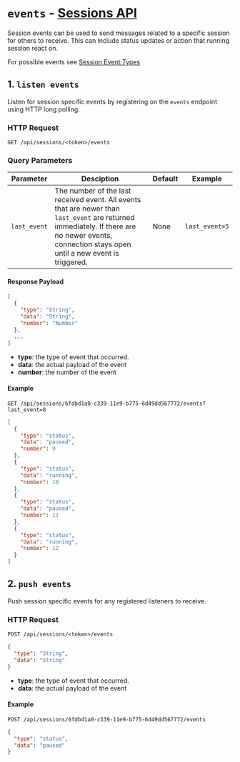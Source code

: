 # `events` - [Sessions API](../README.md#sessions-api)

Session events can be used to send messages related to a specific session for
others to receive. This can include status updates or action that running
session react on.

For possible events see [Session Event Types](./event-types.md)

## 1. `listen events`

Listen for session specific events by registering on the `events` endpoint using HTTP long polling.

### HTTP Request

```
GET /api/sessions/<token>/events
```

### Query Parameters

| Parameter    | Desciption                                                                                                                                                                                       | Default | Example        |
| ------------ | ------------------------------------------------------------------------------------------------------------------------------------------------------------------------------------------------ | ------- | -------------- |
| `last_event` | The number of the last received event. All events that are newer than `last_event` are returned immediately. If there are no newer events, connection stays open until a new event is triggered. | None    | `last_event=5` |

#### Response Payload

```json
[
  {
    "type": "String",
    "data": "String",
    "number": "Number"
  },
  ...
]
```

- **type**: the type of event that occurred.
- **data**: the actual payload of the event
- **number**: the number of the event

#### Example

```
GET /api/sessions/6fdbd1a0-c339-11e9-b775-6d49dd567772/events?last_event=8
```

```json
[
  {
    "type": "status",
    "data": "paused",
    "number": 9
  },
  {
    "type": "status",
    "data": "running",
    "number": 10
  },
  {
    "type": "status",
    "data": "paused",
    "number": 11
  },
  {
    "type": "status",
    "data": "running",
    "number": 12
  }
]
```

## 2. `push events`

Push session specific events for any registered listeners to receive.

### HTTP Request

```
POST /api/sessions/<token>/events
```

```json
{
  "type": "String",
  "data": "String"
}
```

- **type**: the type of event that occurred.
- **data**: the actual payload of the event

#### Example

```
POST /api/sessions/6fdbd1a0-c339-11e9-b775-6d49dd567772/events
```

```json
{
  "type": "status",
  "data": "paused"
}
```

